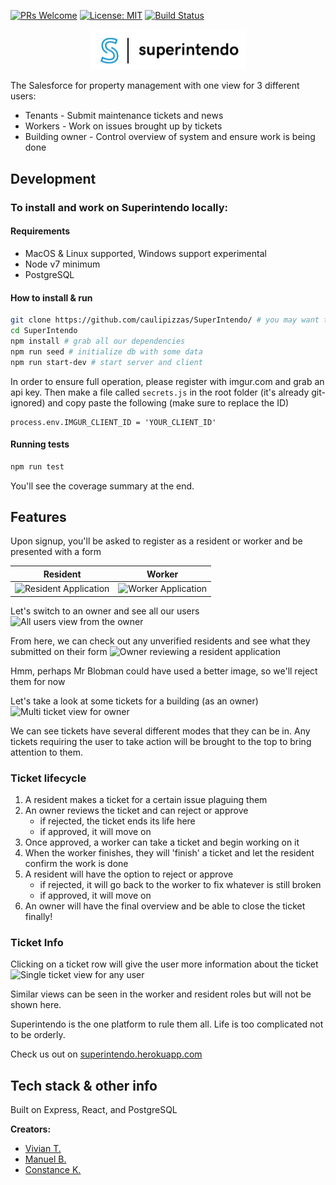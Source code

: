 [![PRs Welcome](https://img.shields.io/badge/PRs-welcome-brightgreen.svg?style=flat-square)](http://makeapullrequest.com)
[![License: MIT](https://img.shields.io/badge/License-MIT-yellow.svg)](https://opensource.org/licenses/MIT)
[![Build Status](https://travis-ci.org/caulipizzas/SuperIntendo.svg?branch=master)](https://travis-ci.org/caulipizzas/SuperIntendo)

<p align="center">
<a href='superintendo.herokuapp.com'>
<img width="250" alt="superintendo logo" src="public/images/superintendo.jpg">
</a>
</p>

The Salesforce for property management with one view for 3 different users:

* Tenants - Submit maintenance tickets and news
* Workers - Work on issues brought up by tickets
* Building owner - Control overview of system and ensure work is being done

## Development

### To install and work on Superintendo locally:

#### Requirements

* MacOS & Linux supported, Windows support experimental
* Node v7 minimum
* PostgreSQL

#### How to install & run

```bash
git clone https://github.com/caulipizzas/SuperIntendo/ # you may want to fork
cd SuperIntendo
npm install # grab all our dependencies
npm run seed # initialize db with some data
npm run start-dev # start server and client
```

In order to ensure full operation, please register with imgur.com and grab an api key. Then make a file called `secrets.js` in the root folder (it's already git-ignored) and copy paste the following (make sure to replace the ID)

```
process.env.IMGUR_CLIENT_ID = 'YOUR_CLIENT_ID'
```

#### Running tests

```bash
npm run test
```

You'll see the coverage summary at the end.

## Features

Upon signup, you'll be asked to register as a resident or worker and be presented with a form

| Resident                                                    | Worker                                                    |
| ----------------------------------------------------------- | --------------------------------------------------------- |
| ![Resident Application](https://my.catbo.at/marv/ZjhlM.png) | ![Worker Application](https://my.catbo.at/marv/YzkzN.png) |

Let's switch to an owner and see all our users
![All users view from the owner](https://my.catbo.at/marv/OTI0M.png)

From here, we can check out any unverified residents and see what they submitted on their form
![Owner reviewing a resident application](https://my.catbo.at/marv/Njk4M.png)

Hmm, perhaps Mr Blobman could have used a better image, so we'll reject them for now

Let's take a look at some tickets for a building (as an owner)
![Multi ticket view for owner](https://my.catbo.at/marv/MDkyM.png)

We can see tickets have several different modes that they can be in.
Any tickets requiring the user to take action will be brought to the top to bring attention to them.

### Ticket lifecycle

1.  A resident makes a ticket for a certain issue plaguing them
2.  An owner reviews the ticket and can reject or approve
    * if rejected, the ticket ends its life here
    * if approved, it will move on
3.  Once approved, a worker can take a ticket and begin working on it
4.  When the worker finishes, they will 'finish' a ticket and let the resident confirm the work is done
5.  A resident will have the option to reject or approve
    * if rejected, it will go back to the worker to fix whatever is still broken
    * if approved, it will move on
6.  An owner will have the final overview and be able to close the ticket finally!

### Ticket Info

Clicking on a ticket row will give the user more information about the ticket
![Single ticket view for any user](https://my.catbo.at/marv/ZTFmN.png)

Similar views can be seen in the worker and resident roles but will not be shown here.

Superintendo is the one platform to rule them all. Life is too complicated not to be orderly.

Check us out on [superintendo.herokuapp.com](superintendo.herokuapp.com)

## Tech stack & other info

Built on Express, React, and PostgreSQL

**Creators:**

* [Vivian T.](https://github.com/vivtong/)
* [Manuel B.](https://github.com/marvinody/)
* [Constance K.](https://github.com/republicofkang/)
